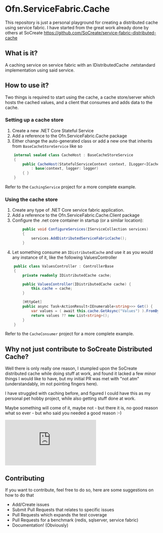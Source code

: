 # Ofn.ServiceFabric.Cache

This repository is just a personal playground for creating a distributed cache using service fabric.
I have started from the great work already done by others at SoCreate https://github.com/SoCreate/service-fabric-distributed-cache


## What is it?
A caching service on service fabric with an IDistributedCache .netstandard implementation using said service.

## How to use it?

Two things is required to start using the cache, a cache store/server which hosts the cached values, and a client that consumes and adds data to the cache.

### Setting up a cache store

1. Create a new .NET Core Stateful Service
2. Add a reference to the Ofn.ServiceFabric.Cache package
3. Either change the auto-generated class or add a new one that inherits from `BaseCacheStoreService` like so
```cs
    internal sealed class CacheHost : BaseCacheStoreService
    {
        public CacheHost(StatefulServiceContext context, ILogger<ICacheStoreService> logger)
            : base(context, logger: logger)
        { }
    }
```

Refer to the `CachingService` project for a more complete example.

### Using the cache store

1. Create any type of .NET Core service fabric application.
2. Add a reference to the Ofn.ServiceFabric.Cache.Client package
3. Configure the .net core container in startup (or a similar location):

```cs
        public void ConfigureServices(IServiceCollection services)
        {
            services.AddDistributedServiceFabricCache();
        }
```

4. Let something consume an `IDistributedCache` and use it as you would any instance of it, like the following ValuesController

```cs
    public class ValuesController : ControllerBase
    {
        private readonly IDistributedCache cache;

        public ValuesController(IDistributedCache cache) {
            this.cache = cache;
        }

        [HttpGet]
        public async Task<ActionResult<IEnumerable<string>>> Get() {
            var values = ( await this.cache.GetAsync("Values") ).FromByteArray<List<string>>();
            return values ?? new List<string>();
        }
    }
```

Refer to the `CacheConsumer` project for a more complete example.


## Why not just contribute to SoCreate Distributed Cache?

Well there is only really one reason, I stumpled upon the SoCreate distributed cache while doing stuff at work, and found it lacked a few minor things I would like to have, but my initial PR was met with "not atm" (understandably, im not pointing fingers here).

I have struggled with caching before, and figured I could have this as my personal pet hobby project, while also getting stuff done at work. 

Maybe something will come of it, maybe not - but there it is, no good reason what so ever - but who said you needed a good reason :-)


[![Build Status](https://dev.azure.com/Ofn/Playground/_apis/build/status/esbenbach.Ofn.ServiceFabric.Cache?branchName=master)](https://dev.azure.com/Ofn/Playground/_build/latest?definitionId=1&branchName=master)

## Contributing
If you want to contribute, feel free to do so, here are some suggestions on how to do that

* Add/Create issues
* Submit Pull Requests that relates to specific issues
* Pull Requests which expands the test coverage
* Pull Requests for a benchmark (redis, sqlserver, service fabric)
* Documentation! (Obviously)